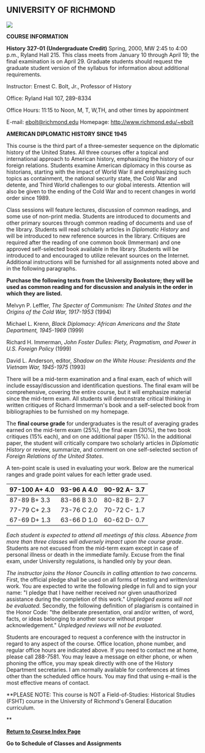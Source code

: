 ## UNIVERSITY OF RICHMOND

**![](../images/UR_logo_tiny.gif)**



**COURSE INFORMATION**



**History 327-01 (Undergraduate Credit)** Spring, 2000, MW 2:45 to 4:00 p.m.,
Ryland Hall 215. This class meets from January 10 through April 19; the final
examination is on April 29. Graduate students should request the graduate
student version of the syllabus for information about additional requirements.

Instructor: Ernest C. Bolt, Jr., Professor of History

Office: Ryland Hall 107, 289-8334

Office Hours: 11:15 to Noon, M, T, W,TH, and other times by appointment

E-mail: [ebolt@richmond.edu](mailto:ebolt@richmond.edu) Homepage:
<http://www.richmond.edu/~ebolt>



**AMERICAN DIPLOMATIC HISTORY SINCE 1945**

This course is the third part of a three-semester sequence on the diplomatic
history of the United States. All three courses offer a topical and
international approach to American history, emphasizing the history of our
foreign relations. Students examine American diplomacy in this course as
historians, starting with the impact of World War II and emphasizing such
topics as containment, the national security state, the Cold War and detente,
and Third World challenges to our global interests. Attention will also be
given to the ending of the Cold War and to recent changes in world order since
1989.

Class sessions will feature lectures, discussion of common readings, and some
use of non-print media. Students are introduced to documents and other primary
sources through common reading of documents and use of the library. Students
will read scholarly articles in _Diplomatic History_ and will be introduced to
new reference sources in the library. Critiques are required after the reading
of one common book (Immerman) and one approved self-selected book available in
the library. Students will be introduced to and encouraged to utilize relevant
sources on the Internet. Additional instructions will be furnished for all
assignments noted above and in the following paragraphs.

**Purchase the following texts from the University Bookstore; they will be
used as common reading and for discussion and analysis in the order in which
they are listed.**

Melvyn P. Leffler, _The Specter of Communism: The United States and the
Origins of the Cold War, 1917-1953_ (1994)

Michael L. Krenn, _Black Diplomacy: African Americans and the State
Department, 1945-1969_ (1999)

Richard H. Immerman, _John Foster Dulles: Piety, Pragmatism, and Power in U.S.
Foreign Policy_ (1999)

David L. Anderson, editor, _Shadow on the White House: Presidents and the
Vietnam War, 1945-1975_ (1993)

There will be a mid-term examination and a final exam, each of which will
include essay/discussion and identification questions. The final exam will be
comprehensive, covering the entire course, but it will emphasize material
since the mid-term exam. All students will demonstrate critical thinking in
written critiques of Richard Immerman's book and a self-selected book from
bibliographies to be furnished on my homepage.

The **final course grade** for undergraduates is the result of averaging
grades earned on the mid-term exam (25%), the final exam (30%), the two book
critiques (15% each), and on one additional paper (15%). In the additional
paper, the student will critically compare two scholarly articles in
_Diplomatic History_ or review, summarize, and comment on one self-selected
section of _Foreign Relations of the United States_.

A ten-point scale is used in evaluating your work. Below are the numerical
ranges and grade point values for each letter grade used.



 97-100 A+ 4.0 |    93-96 A 4.0 |   90-92 A- 3.7  
---|---|---  
 87-89 B+ 3.3 |    83-86 B 3.0 |   80-82 B- 2.7  
 77-79 C+ 2.3 |    73-76 C 2.0 |   70-72 C- 1.7  
 67-69 D+ 1.3 |   63-66 D 1.0 |   60-62 D- 0.7  
  


_Each student is expected to attend all meetings of this class. Absence from
more than three classes will adversely impact upon the course grade_. Students
are not excused from the mid-term exam except in case of personal illness or
death in the immediate family. Excuse from the final exam, under University
regulations, is handled only by your dean.

_The instructor joins the Honor Councils in calling attention to two
concerns._ First, the official pledge shall be used on all forms of testing
and written/oral work. You are expected to write the following pledge in full
and to sign your name:  "I pledge that I have neither received nor given
unauthorized assistance during the completion of this work." _Unpledged exams
will not be evaluated._ Secondly, the following definition of plagiarism is
contained in the Honor Code:  "the deliberate presentation, oral and/or
written, of word, facts, or ideas belonging to another source without proper
acknowledgement." _Unpledged reviews will not be evaluated._

Students are encouraged to request a conference with the instructor in regard
to any aspect of the course. Office location, phone number, and regular office
hours are indicated above. If you need to contact me at home, please call
288-7581. You may leave a message on either phone, or when phoning the office,
you may speak directly with one of the History Department secretaries. I am
normally available for conferences at times other than the scheduled office
hours. You may find that using e-mail is the most effective means of contact.

**PLEASE NOTE: This course is NOT a Field-of-Studies: Historical Studies
(FSHT) course in the University of Richmond's General Education curriculum.  
  
**

[**Return to Course Index Page**](Index_Page.html)

**Go to Schedule of Classes and Assignments**

